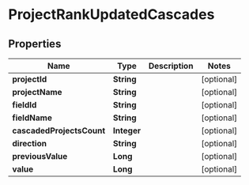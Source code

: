 
# ProjectRankUpdatedCascades

## Properties
Name | Type | Description | Notes
------------ | ------------- | ------------- | -------------
**projectId** | **String** |  |  [optional]
**projectName** | **String** |  |  [optional]
**fieldId** | **String** |  |  [optional]
**fieldName** | **String** |  |  [optional]
**cascadedProjectsCount** | **Integer** |  |  [optional]
**direction** | **String** |  |  [optional]
**previousValue** | **Long** |  |  [optional]
**value** | **Long** |  |  [optional]



